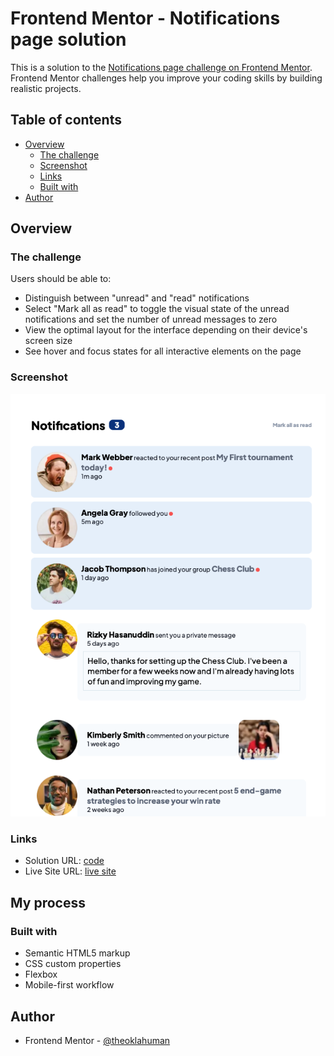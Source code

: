 # Frontend Mentor - Notifications page solution

This is a solution to the [Notifications page challenge on Frontend Mentor](https://www.frontendmentor.io/challenges/notifications-page-DqK5QAmKbC). Frontend Mentor challenges help you improve your coding skills by building realistic projects. 

## Table of contents

- [Overview](#overview)
  - [The challenge](#the-challenge)
  - [Screenshot](#screenshot)
  - [Links](#links)
  - [Built with](#built-with)
- [Author](#author)

## Overview

### The challenge

Users should be able to:

- Distinguish between "unread" and "read" notifications
- Select "Mark all as read" to toggle the visual state of the unread notifications and set the number of unread messages to zero
- View the optimal layout for the interface depending on their device's screen size
- See hover and focus states for all interactive elements on the page

### Screenshot

![preview](screenshot.png)

### Links

- Solution URL: [code](https://github.com/theoklahuman/notifications-page)
- Live Site URL: [live site](https://theoklahuman.github.io/notifications-page/)

## My process

### Built with

- Semantic HTML5 markup
- CSS custom properties
- Flexbox
- Mobile-first workflow

## Author
- Frontend Mentor - [@theoklahuman](https://www.frontendmentor.io/profile/theoklahuman)
